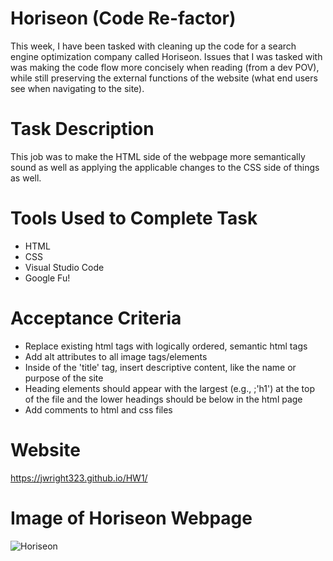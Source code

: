 # Horiseon (Code Re-factor)
This week, I have been tasked with cleaning up the code for a search engine optimization company called Horiseon. Issues that I was tasked with was making the code flow more concisely when reading (from a dev POV), while still preserving the external functions of the website (what end users see when navigating to the site).

# Task Description
This job was to make the HTML side of the webpage more semantically sound as well as applying the applicable changes to the CSS side of things as well.

# Tools Used to Complete Task
* HTML
*  CSS
* Visual Studio Code
* Google Fu!
  
# Acceptance Criteria
* Replace existing html tags with logically ordered, semantic html tags
* Add alt attributes to all image tags/elements
* Inside of the 'title' tag, insert descriptive content, like the name or purpose of the site
* Heading elements should appear with the largest (e.g., ;'h1') at the top of the file and the lower headings should be below in the html page
* Add comments to html and css files
  
# Website
https://jwright323.github.io/HW1/

# Image of Horiseon Webpage
![Horiseon](https://github.com/JerronM/code-refractor/blob/master/horiseon.png)
